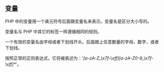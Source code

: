## 变量



PHP 中的变量用一个美元符号后面跟变量名来表示。变量名是区分大小写的。

变量名与 PHP 中其它的标签一样遵循相同的规则。

一个有效的变量名由字母或者下划线开头，后面跟上任意数量的字母，数字，或者下划线。

按照正常的正则表达式，它将被表述为：'_\[a-zA-Z\_\x7f-\xff\]\[a-zA-Z0-9\_\x7f-\xff\]\*_'。

